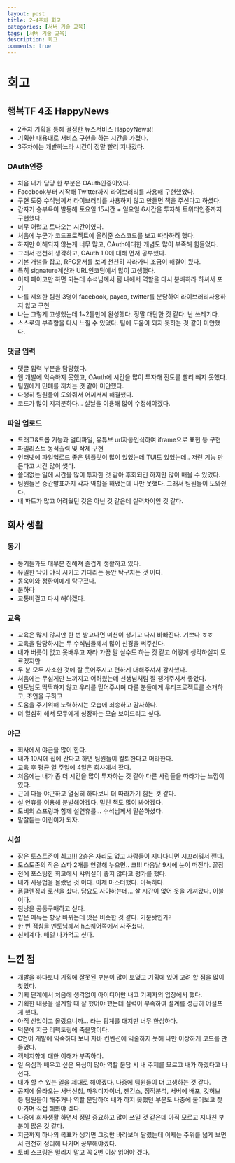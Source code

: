 ```yaml
---
layout: post
title: 2~4주차 회고
categories: [서버 기술 교육]
tags: [서버 기술 교육]
description: 회고
comments: true
---
```


# 회고

## 행복TF 4조 HappyNews

- 2주차 기획을 통해 결정한 뉴스서비스 HappyNews!!
- 기획한 내용대로 서비스 구현을 하는 시간을 가졌다.
- 3주차에는 개발하느라 시간이 정말 빨리 지나갔다.

### OAuth인증

- 처음 내가 담당 한 부분은 OAuth인증이였다.
- Facebook부터 시작해 Twitter까지 라이브러리를 사용해 구현했었다.
- 구현 도중 수석님꼐서 라이브러리를 사용하지 않고 만들면 책을 주신다고 하셨다.
- 갑자기 승부욕이 발동해 토요일 15시간 + 일요일 6시간을 투자해 트위터인증까지 구현했다.
- 너무 어렵고 토나오는 시간이였다.
- 처음에 누군가 코드프로젝트에 올려준 소스코드를 보고 따라하려 했다.
- 하지만 이해되지 않는게 너무 많고, OAuth에대한 개념도 많이 부족해 힘들었다.
- 그래서 천천히 생각하고, OAuth 1.0에 대해 먼저 공부했다.
- 기본 개념을 잡고, RFC문서를 보며 천천히 따라가니 조금이 해결이 됬다.
- 특히 signature계산과 URL인코딩에서 많이 고생했다.
- 이제 페이코만 하면 되는데 수석님꼐서 팀 내에서 역할을 다시 분배하라 하셔서 포기
- 나를 제외한 팀원 3명이 facebook, payco, twitter를 분담하여 라이브러리사용하지 않고 구현
- 나는 그렇게 고생했는데 1~2틀만에 완성했다. 정말 대단한 것 같다. 난 쓰레기다.
- 스스로의 부족함을 다시 느낄 수 있었다. 팀에 도움이 되지 못하는 것 같아 미안했다.

### 댓글 입력

- 댓글 입력 부분을 담당했다.
- 웹 개발에 익숙하지 못했고, OAuth에 시간을 많이 투자해 진도를 빨리 뺴지 못했다.
- 팀원에게 민폐를 끼치는 것 같아 미안했다.
- 다행히 팀원들이 도와줘서 어찌저찌 해결했다.
- 코드가 많이 지저분하다... 설날을 이용해 많이 수정해야겠다.

### 파일 업로드

- 드래그&드롭 기능과 멀티파일, 유튜브 url자동인식하여 iframe으로 표현 등 구현
- 파일리스트 동적출력 및 삭제 구현
- 인터넷에 파일업로드 좋은 템플릿이 많이 있었는데 TUI도 있었는데.. 저런 기능 만든다고 시간 많이 썻다.
- 쓸대없는 일에 시간을 많이 투자한 것 같아 후회되긴 하지만 많이 배울 수 있었다.
- 팀원들은 중간발표까지 각자 역할을 해냈는데 나만 못했다. 그래서 팀원들이 도와줬다. 
- 내 파트가 많고 어려웠던 것은 아닌 것 같은데 실력차이인 것 같다.

## 회사 생활

### 동기

- 동기들과도 대부분 친해져 즐겁게 생활하고 있다.
- 유일한 낙이 야식 시키고 기다리는 동안 탁구치는 것 이다.
- 동욱이와 정환이에게 탁구졌다.
- 분하다
- 교통비걸고 다시 해야겠다.

### 교육
- 교육은 많지 않지만 한 번 받고나면 미션이 생기고 다시 바빠진다. 기쁘다 ㅎㅎ
- 교육을 담당하시는 두 수석님들꼐서 많이 신경을 써주신다.
- 내가 버릇이 없고 못배우고 자라 가끔 말 실수도 하는 것 같고 어떻게 생각하실지 모르겠지만
- 두 분 모두 사소한 것에 잘 웃어주시고 편하게 대해주셔서 감사했다.
- 처음에는 무섭게만 느껴지고 어려웠는데 선생님처럼 잘 챙겨주셔서 좋았다. 
- 멘토님도 딱딱하지 않고 우리를 믿어주시며 다른 분들에게 우리프로젝트를 소개하고, 조언을 구하고
- 도움을 주기위해 노력하시는 모습에 죄송하고 감사하다. 
- 더 열심히 해서 모두에게 성장하는 모습 보여드리고 싶다.

### 야근

- 회사에서 야근을 많이 한다.
- 내가 10시에 집에 간다고 하면 팀원들이 칼퇴한다고 머라한다.
- 교육 후 평균 일 주일에 4일은 회사에서 잤다.
- 처음에는 내가 좀 더 시간을 많이 투자하는 것 같아 다른 사람들을 따라가는 느낌이였다.
- 근데 다들 야근하고 열심히 하다보니 더 따라가기 힘든 것 같다.
- 설 연휴를 이용해 분발해야겠다. 밀린 책도 많이 봐야겠다.
- 토비의 스프링과 함께 설연휴를... 수석님께서 말씀하셨다. 
- 말잘듣는 어린이가 되자.

### 시설

- 잠은 토스트존이 최고!!! 2층은 자리도 없고 사람들이 지나다니면 시끄러워서 깬다.
- 토스토존의 작은 쇼파 2개를 연결해 누으면.. 크!!! 다음날 9시에 눈이 떠진다. 꿀잠
- 전에 포스팅한 회고에서 샤워실이 좋지 않다고 평가를 했다.
- 내가 사용법을 몰랐던 것 이다. 이제 마스터했다. 아늑하다.
- 폼클렌징과 로션을 샀다. 담요도 사야하는데... 살 시간이 없어 옷을 가져왔다. 이불이다.
- 침낭을 공동구매하고 싶다. 
- 밥은 메뉴는 항상 바뀌는데 맛은 비슷한 것 같다. 기분탓인가?
- 한 번 점심을 멘토님께서 h스퀘어쪽에서 사주셨다.
- 신세계다. 매일 나가먹고 싶다. 


## 느낀 점

- 개발을 하다보니 기획에 잘못된 부분이 많이 보였고 기획에 있어 고려 할 점을 많이 찾았다.
- 기획 단계에서 처음에 생각없이 아이디어만 내고 기획자의 입장에서 했다.
- 기획한 내용을 설계할 때 잘 했어야 했는데 실력이 부족하여 설계를 성급히 어설프게 했다.
- 아직 신입이고 몰랐으니까... 라는 핑계를 대지만 너무 한심하다.
- 덕분에 지금 리펙토링에 죽을맛이다.
- C언어 개발에 익숙하다 보니 자바 컨벤션에 익술하지 못해 나만 이상하게 코드를 만들었다.
- 객체지향에 대한 이해가 부족하다. 
- 일 욕심과 배우고 싶은 욕심이 많아 역할 분담 시 내 주제를 모르고 내가 하겠다고 나선다.
- 내가 할 수 있는 일을 제대로 해야겠다. 나중에 팀원들이 더 고생하는 것 같다.
- 공지에 올라오는 서버신청, 파워디자이너, 젠킨스, 정적분석, 서버에 배포, 깃허브 등 팀원들이 해주거나 역할 분담하여 내가 하지 못했던 부분도 나중에 물어보고 찾아가며 직접 해봐야 겠다.
- 나중에 회사생활 하면서 정말 중요하고 많이 쓰일 것 같은데 아직 모르고 지나친 부분이 많은 것 같다.
- 지금까지 하나의 목표가 생기면 그것만 바라보며 달렸는데 이제는 주위를 넓게 보면서 천천히 정리해 나가며 공부해야겠다.
- 토비 스프링은 밀리지 말고 꼭 2번 이상 읽어야 겠다. 
